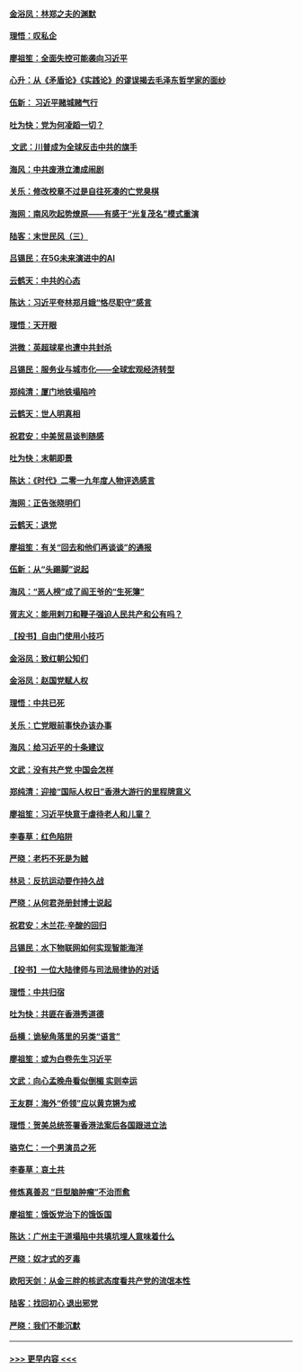 #### [金浴凤：林郑之夫的渊默](../pages/nsc993/n11737735.md?t=12221911) 
#### [理悟：叹私企](../pages/nsc993/n11737715.md?t=12221911) 
#### [廖祖笙：全面失控可能袭向习近平](../pages/nsc993/n11737704.md?t=12221911) 
#### [心升：从《矛盾论》《实践论》的谬误揭去毛泽东哲学家的面纱](../pages/nsc993/n11736962.md?t=12221911) 
#### [伍新： 习近平赌城赌气行](../pages/nsc993/n11736929.md?t=12221911) 
#### [吐为快：党为何凌蹈一切？](../pages/nsc993/n11736915.md?t=12221911) 
#### [ 文武：川普成为全球反击中共的旗手](../pages/nsc993/n11736882.md?t=12221911) 
#### [海风：中共废港立澳成闹剧](../pages/nsc993/n11735857.md?t=12221911) 
#### [关乐：修改校章不过是自往死凑的亡党臭棋](../pages/nsc993/n11735097.md?t=12221911) 
#### [海网：南风吹起势燎原——有感于“光复茂名”模式重演](../pages/nsc993/n11732308.md?t=12221911) 
#### [陆客：末世民风（三）](../pages/nsc993/n11732211.md?t=12221911) 
#### [吕锡民：在5G未来演进中的AI](../pages/nsc993/n11730010.md?t=12221911) 
#### [云鹤天：中共的心态](../pages/nsc993/n11729906.md?t=12221911) 
#### [陈达：习近平夸林郑月娥“恪尽职守”感言](../pages/nsc993/n11729881.md?t=12221911) 
#### [理悟：天开眼](../pages/nsc993/n11729699.md?t=12221911) 
#### [洪微：英超球星也遭中共封杀](../pages/nsc993/n11727243.md?t=12221911) 
#### [吕锡民：服务业与城市化——全球宏观经济转型](../pages/nsc993/n11725845.md?t=12221911) 
#### [郑纯清：厦门地铁塌陷吟](../pages/nsc993/n11725813.md?t=12221911) 
#### [云鹤天：世人明真相](../pages/nsc993/n11725621.md?t=12221911) 
#### [祝君安：中美贸易谈判随感](../pages/nsc993/n11725609.md?t=12221911) 
#### [吐为快：末朝即景](../pages/nsc993/n11723365.md?t=12221911) 
#### [陈达：《时代》二零一九年度人物评选感言](../pages/nsc993/n11723337.md?t=12221911) 
#### [海网：正告张晓明们](../pages/nsc993/n11723228.md?t=12221911) 
#### [云鹤天：退党](../pages/nsc993/n11723056.md?t=12221911) 
#### [廖祖笙：有关“回去和他们再谈谈”的通报](../pages/nsc993/n11722442.md?t=12221911) 
#### [伍新：从“头踢脚”说起](../pages/nsc993/n11722429.md?t=12221911) 
#### [海风：“恶人榜”成了阎王爷的“生死簿”](../pages/nsc993/n11722272.md?t=12221911) 
#### [胥志义：能用剌刀和鞭子强迫人民共产和公有吗？](../pages/nsc993/n11720569.md?t=12221911) 
#### [【投书】自由门使用小技巧](../pages/nsc993/n11720180.md?t=12221911) 
#### [金浴凤：致红朝公知们](../pages/nsc993/n11720563.md?t=12221911) 
#### [金浴凤：赵国党赋人权](../pages/nsc993/n11720533.md?t=12221911) 
#### [理悟：中共已死](../pages/nsc993/n11720233.md?t=12221911) 
#### [关乐：亡党眼前事快办该办事](../pages/nsc993/n11719160.md?t=12221911) 
#### [海风：给习近平的十条建议](../pages/nsc993/n11717616.md?t=12221911) 
#### [文武：没有共产党 中国会怎样](../pages/nsc993/n11717584.md?t=12221911) 
#### [郑纯清：迎接“国际人权日”香港大游行的里程牌意义](../pages/nsc993/n11717417.md?t=12221911) 
#### [廖祖笙：习近平快意于虐待老人和儿童？](../pages/nsc993/n11715313.md?t=12221911) 
#### [李春草：红色陷阱](../pages/nsc993/n11715029.md?t=12221911) 
#### [严晓：老朽不死是为贼](../pages/nsc993/n11712910.md?t=12221911) 
#### [林忌：反抗运动要作持久战](../pages/nsc993/n11712623.md?t=12221911) 
#### [严晓：从何君尧册封博士说起](../pages/nsc993/n11712465.md?t=12221911) 
#### [祝君安：木兰花·辛酸的回归](../pages/nsc993/n11712381.md?t=12221911) 
#### [吕锡民：水下物联网如何实现智能海洋](../pages/nsc993/n11711158.md?t=12221911) 
#### [【投书】一位大陆律师与司法局律协的对话](../pages/nsc993/n11709675.md?t=12221911) 
#### [理悟：中共归宿](../pages/nsc993/n11710059.md?t=12221911) 
#### [吐为快：共匪在香港秀道德](../pages/nsc993/n11709979.md?t=12221911) 
#### [岳横：诡秘角落里的另类“语言”](../pages/nsc993/n11709792.md?t=12221911) 
#### [廖祖笙：或为白卷先生习近平](../pages/nsc993/n11708330.md?t=12221911) 
#### [文武：向心孟晚舟看似倒楣 实则幸运](../pages/nsc993/n11708236.md?t=12221911) 
#### [王友群：海外“侨领”应以黄克锵为戒](../pages/nsc993/n11706176.md?t=12221911) 
#### [理悟：贺美总统签署香港法案后各国跟进立法](../pages/nsc993/n11706853.md?t=12221911) 
#### [骆克仁：一个男演员之死](../pages/nsc993/n11706677.md?t=12221911) 
#### [李春草：哀土共](../pages/nsc993/n11706255.md?t=12221911) 
#### [修炼真善忍 “巨型脑肿瘤”不治而愈](../pages/nsc993/n11705340.md?t=12221911) 
#### [廖祖笙：饿饭党治下的饿饭国](../pages/nsc993/n11705085.md?t=12221911) 
#### [陈达：广州主干道塌陷中共填坑埋人意味着什么](../pages/nsc993/n11705046.md?t=12221911) 
#### [严晓：奴才式的歹毒](../pages/nsc993/n11704826.md?t=12221911) 
#### [欧阳天剑：从金三胖的核武态度看共产党的流氓本性](../pages/nsc993/n11702238.md?t=12221911) 
#### [陆客：找回初心 退出邪党](../pages/nsc993/n11702213.md?t=12221911) 
#### [严晓：我们不能沉默](../pages/nsc993/n11702110.md?t=12221911) 

----
#### [ >>> 更早内容 <<< ](../indexes/nsc993-earlier.md)
